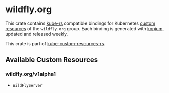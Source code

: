 <!--
SPDX-FileCopyrightText: The kube-custom-resources-rs Authors
SPDX-License-Identifier: 0BSD
 -->

# wildfly.org

This crate contains [kube-rs](https://kube.rs/) compatible bindings for Kubernetes [custom resources](https://kubernetes.io/docs/tasks/extend-kubernetes/custom-resources/custom-resource-definitions/) of the `wildfly.org` group. Each binding is generated with [kopium](https://github.com/kube-rs/kopium), updated and released weekly.

This crate is part of [kube-custom-resources-rs](https://github.com/metio/kube-custom-resources-rs).

## Available Custom Resources

### wildfly.org/v1alpha1
- `WildFlyServer`
